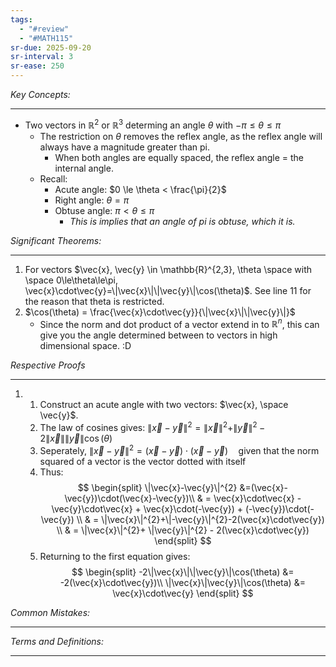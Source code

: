 ```yaml
---
tags:
  - "#review"
  - "#MATH115"
sr-due: 2025-09-20
sr-interval: 3
sr-ease: 250
---
```

*Key Concepts:*
___
- Two vectors in $\mathbb{R}^2$ or $\mathbb{R}^3$ determing an angle $\theta$ with $-\pi \le \theta \le \pi$
	- The restriction on $\theta$ removes the reflex angle, as the reflex angle will always have a magnitude greater than pi.
		- When both angles are equally spaced, the reflex angle = the internal angle. 
	- Recall: 
		- Acute angle: $0 \le \theta < \frac{\pi}{2}$ 
		- Right angle: $\theta = \pi$
		- Obtuse angle: $\pi < \theta \le \pi$
			- *This is implies that an angle of pi is obtuse, which it is.*

*Significant Theorems:*
___
1. For vectors $\vec{x}, \vec{y} \in \mathbb{R}^{2,3}, \theta \space with \space  0\le\theta\le\pi, \vec{x}\cdot\vec{y}=\|\vec{x}\|\|\vec{y}\|\cos(\theta)$. See line 11  for the reason that theta is restricted. 
2. $\cos(\theta) = \frac{\vec{x}\cdot\vec{y}}{\|\vec{x}\|\|\vec{y}\|}$ 
	- Since the norm and dot product of a vector extend in to $\mathbb{R}^n$, this can give you the angle determined between to vectors in high dimensional space. :D 

*Respective Proofs*
___
1. 
	1. Construct an acute angle with two vectors: $\vec{x}, \space \vec{y}$.
	2. The law of cosines gives: $\|\vec{x}-\vec{y}\|^{2}= \|\vec{x}\|^{2}+\|\vec{y}\|^{2} -2\|\vec{x}\|\|\vec{y}\|\cos(\theta)$ 
	3. Seperately, $\|\vec{x}-\vec{y}\|^{2}=(\vec{x}-\vec{y})\cdot(\vec{x}-\vec{y}) \quad \text{given that the norm squared of a vector is the vector dotted with itself}$
	4. Thus: $$
	\begin{split}
		\|\vec{x}-\vec{y}\|^{2} &=(\vec{x}-\vec{y})\cdot(\vec{x}-\vec{y})\\
		& = \vec{x}\cdot\vec{x} - \vec{y}\cdot\vec{x} + \vec{x}\cdot(-\vec{y}) + (-\vec{y})\cdot(-\vec{y}) \\
		& = \|\vec{x}\|^{2}+\|-\vec{y}\|^{2}-2(\vec{x}\cdot\vec{y}) \\
		 & = \|\vec{x}\|^{2}+ \|\vec{y}\|^{2} - 2(\vec{x}\cdot\vec{y})
	\end{split}
	$$
	5. Returning to the first equation gives: $$
	\begin{split}
		-2\|\vec{x}\|\|\vec{y}\|\cos(\theta) &= -2(\vec{x}\cdot\vec{y})\\
		\|\vec{x}\|\vec{y}\|\cos(\theta) &= \vec{x}\cdot\vec{y}
	\end{split}
	$$


*Common Mistakes:*
___

*Terms and Definitions:*
___


